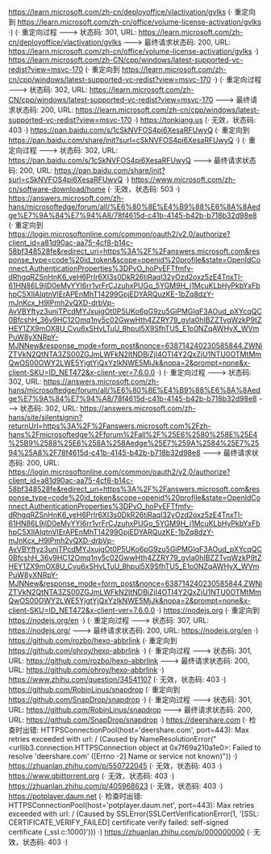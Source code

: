 https://learn.microsoft.com/zh-cn/deployoffice/vlactivation/gvlks (· 重定向到 https://learn.microsoft.com/zh-cn/office/volume-license-activation/gvlks ·)
(· 重定向过程 ---> 状态码: 301, URL: https://learn.microsoft.com/zh-cn/deployoffice/vlactivation/gvlks ---> 最终请求状态码: 200, URL: https://learn.microsoft.com/zh-cn/office/volume-license-activation/gvlks ·)
https://learn.microsoft.com/zh-CN/cpp/windows/latest-supported-vc-redist?view=msvc-170 (· 重定向到 https://learn.microsoft.com/zh-cn/cpp/windows/latest-supported-vc-redist?view=msvc-170 ·)
(· 重定向过程 ---> 状态码: 302, URL: https://learn.microsoft.com/zh-CN/cpp/windows/latest-supported-vc-redist?view=msvc-170 ---> 最终请求状态码: 200, URL: https://learn.microsoft.com/zh-cn/cpp/windows/latest-supported-vc-redist?view=msvc-170 ·)
https://tonkiang.us (· 无效，状态码: 403 ·)
https://pan.baidu.com/s/1cSkNVFOS4pi6XesaRFUwyQ (· 重定向到 https://pan.baidu.com/share/init?surl=cSkNVFOS4pi6XesaRFUwyQ ·)
(· 重定向过程 ---> 状态码: 302, URL: https://pan.baidu.com/s/1cSkNVFOS4pi6XesaRFUwyQ ---> 最终请求状态码: 200, URL: https://pan.baidu.com/share/init?surl=cSkNVFOS4pi6XesaRFUwyQ ·)
https://www.microsoft.com/zh-cn/software-download/home (· 无效，状态码: 503 ·)
https://answers.microsoft.com/zh-hans/microsoftedge/forum/all/%E6%80%8E%E4%B9%88%E6%8A%8Aedge%E7%9A%84%E7%94%A8/78f4615d-c41b-4145-b42b-b718b32d98e8 (· 重定向到 https://login.microsoftonline.com/common/oauth2/v2.0/authorize?client_id=a81d90ac-aa75-4cf8-b14c-58bf348528fe&redirect_uri=https%3A%2F%2Fanswers.microsoft.com&response_type=code%20id_token&scope=openid%20profile&state=OpenIdConnect.AuthenticationProperties%3DPvO_hoPvEFTfmfv-dRhgqRZSnHnK6_yeH6Prlr6XI3s0DkR26tiRaqI32yOzd2oxz5zE4TnxTI-61HN86L9jlD0eMyYYI6rr1vrFrCJzuhxPUGo_5YGM9H_j1McuKLbHyPkbYxFbhpC5XIlAIqtnVIErAPEnMhT14299GpjEDYARQuzKE-1bZq8dzY-mJnKcx_H9lPmh2vQXD-drbVp-AvVBYftyz3unjTPcdMYJxujgOt0P5UKo6pG9zu5GiPMGIqF3AOud_pXYcqQC0BfcshH_36v9HC12Omq1ny5c02GwwHth4ZZRY79_gvla0hIBZZTvqWzkP9tZHEY1ZX9mOX8U_Cvu6xSHvLTuU_8hpul5X9SfhTU5_E1o0NZqAWHyX_WVmPuW8yXNRpY-MJNNew&response_mode=form_post&nonce=638714240230585844.ZWNiZTVkN2QtNTA3ZS00ZGJmLWFkN2ItNDBiZjI4OTI4Y2QxZjU1NTU0OTMtMmQwOS00OWY2LWE5YjgtYjQxYzlkNWE5MjJk&nopa=2&prompt=none&x-client-SKU=ID_NET472&x-client-ver=7.6.0.0 ·)
(· 重定向过程 ---> 状态码: 302, URL: https://answers.microsoft.com/zh-hans/microsoftedge/forum/all/%E6%80%8E%E4%B9%88%E6%8A%8Aedge%E7%9A%84%E7%94%A8/78f4615d-c41b-4145-b42b-b718b32d98e8 ---> 状态码: 302, URL: https://answers.microsoft.com/zh-hans/site/silentsignin?returnUrl=https%3A%2F%2Fanswers.microsoft.com%2Fzh-hans%2Fmicrosoftedge%2Fforum%2Fall%2F%25E6%2580%258E%25E4%25B9%2588%25E6%258A%258Aedge%25E7%259A%2584%25E7%2594%25A8%2F78f4615d-c41b-4145-b42b-b718b32d98e8 ---> 最终请求状态码: 200, URL: https://login.microsoftonline.com/common/oauth2/v2.0/authorize?client_id=a81d90ac-aa75-4cf8-b14c-58bf348528fe&redirect_uri=https%3A%2F%2Fanswers.microsoft.com&response_type=code%20id_token&scope=openid%20profile&state=OpenIdConnect.AuthenticationProperties%3DPvO_hoPvEFTfmfv-dRhgqRZSnHnK6_yeH6Prlr6XI3s0DkR26tiRaqI32yOzd2oxz5zE4TnxTI-61HN86L9jlD0eMyYYI6rr1vrFrCJzuhxPUGo_5YGM9H_j1McuKLbHyPkbYxFbhpC5XIlAIqtnVIErAPEnMhT14299GpjEDYARQuzKE-1bZq8dzY-mJnKcx_H9lPmh2vQXD-drbVp-AvVBYftyz3unjTPcdMYJxujgOt0P5UKo6pG9zu5GiPMGIqF3AOud_pXYcqQC0BfcshH_36v9HC12Omq1ny5c02GwwHth4ZZRY79_gvla0hIBZZTvqWzkP9tZHEY1ZX9mOX8U_Cvu6xSHvLTuU_8hpul5X9SfhTU5_E1o0NZqAWHyX_WVmPuW8yXNRpY-MJNNew&response_mode=form_post&nonce=638714240230585844.ZWNiZTVkN2QtNTA3ZS00ZGJmLWFkN2ItNDBiZjI4OTI4Y2QxZjU1NTU0OTMtMmQwOS00OWY2LWE5YjgtYjQxYzlkNWE5MjJk&nopa=2&prompt=none&x-client-SKU=ID_NET472&x-client-ver=7.6.0.0 ·)
https://nodejs.org (· 重定向到 https://nodejs.org/en ·)
(· 重定向过程 ---> 状态码: 307, URL: https://nodejs.org/ ---> 最终请求状态码: 200, URL: https://nodejs.org/en ·)
https://github.com/rozbo/hexo-abbrlink (· 重定向到 https://github.com/ohroy/hexo-abbrlink ·)
(· 重定向过程 ---> 状态码: 301, URL: https://github.com/rozbo/hexo-abbrlink ---> 最终请求状态码: 200, URL: https://github.com/ohroy/hexo-abbrlink ·)
https://www.zhihu.com/question/34541107 (· 无效，状态码: 403 ·)
https://github.com/RobinLinus/snapdrop (· 重定向到 https://github.com/SnapDrop/snapdrop ·)
(· 重定向过程 ---> 状态码: 301, URL: https://github.com/RobinLinus/snapdrop ---> 最终请求状态码: 200, URL: https://github.com/SnapDrop/snapdrop ·)
https://deershare.com (· 检查时出错: HTTPSConnectionPool(host='deershare.com', port=443): Max retries exceeded with url: / (Caused by NameResolutionError("<urllib3.connection.HTTPSConnection object at 0x7f69a210a1e0>: Failed to resolve 'deershare.com' ([Errno -2] Name or service not known)")) ·)
https://zhuanlan.zhihu.com/p/550722045 (· 无效，状态码: 403 ·)
https://www.qbittorrent.org (· 无效，状态码: 403 ·)
https://zhuanlan.zhihu.com/p/405968623 (· 无效，状态码: 403 ·)
https://potplayer.daum.net (· 检查时出错: HTTPSConnectionPool(host='potplayer.daum.net', port=443): Max retries exceeded with url: / (Caused by SSLError(SSLCertVerificationError(1, '[SSL: CERTIFICATE_VERIFY_FAILED] certificate verify failed: self-signed certificate (_ssl.c:1000)'))) ·)
https://zhuanlan.zhihu.com/p/000000000 (· 无效，状态码: 403 ·)
